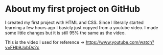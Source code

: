 # About my first project on GitHub
I created my first project with HTML and CSS. Since I literally started learning a few hours ago I basicly just copyed from a youtube video. I made some little changes but it is still 95% the same as the video. 

This is the video I used for reference -> https://www.youtube.com/watch?v=FHb9JobDs2o

